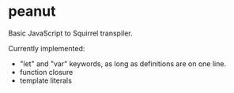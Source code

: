 # peanut
Basic JavaScript to Squirrel transpiler.

Currently implemented:
  - "let" and "var" keywords, as long as definitions are on one line.
  - function closure
  - template literals
